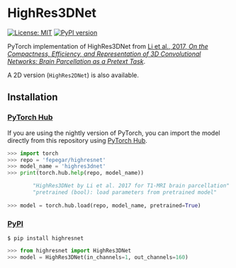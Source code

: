 # HighRes3DNet

[![License: MIT](https://img.shields.io/badge/License-MIT-yellow.svg)](https://opensource.org/licenses/MIT)
[![PyPI version](https://badge.fury.io/py/highresnet.svg)](https://badge.fury.io/py/highresnet)

PyTorch implementation of HighRes3DNet from [Li et al., 2017,
*On the Compactness, Efficiency, and Representation of
3D Convolutional Networks: Brain Parcellation as a Pretext Task*][li].

A 2D version (`HighRes2DNet`) is also available.

[li]: https://arxiv.org/pdf/1707.01992.pdf

## Installation

### [PyTorch Hub](https://pytorch.org/hub)

If you are using the nightly version of PyTorch, you can import the model
directly from this repository using [PyTorch Hub](https://pytorch.org/hub).

```python
>>> import torch
>>> repo = 'fepegar/highresnet'
>>> model_name = 'highres3dnet'
>>> print(torch.hub.help(repo, model_name))

        "HighRes3DNet by Li et al. 2017 for T1-MRI brain parcellation"
        "pretrained (bool): load parameters from pretrained model"
    
>>> model = torch.hub.load(repo, model_name, pretrained=True)
```

### [PyPI](https://pypi.org/)

```shell
$ pip install highresnet
```

```python
>>> from highresnet import HighRes3DNet
>>> model = HighRes3DNet(in_channels=1, out_channels=160)
```




